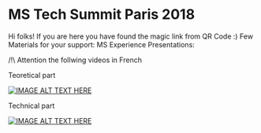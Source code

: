 # MS Tech Summit Paris 2018
Hi folks! If you are here you have found the magic link from QR Code :)
Few Materials for your support:
MS Experience Presentations:  

/!\ Attention the follwing videos in French  

Teoretical part  

[![IMAGE ALT TEXT HERE](http://img.youtube.com/vi/pniGc2oh-DI/0.jpg)](http://www.youtube.com/watch?v=pniGc2oh-DI)  

Technical part  

[![IMAGE ALT TEXT HERE](http://img.youtube.com/vi/larIepI69EE/0.jpg)](http://www.youtube.com/watch?v=larIepI69EE)
